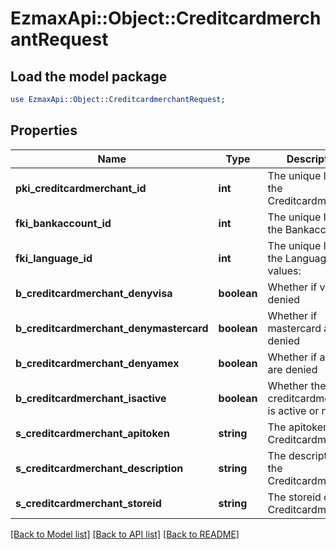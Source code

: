 # EzmaxApi::Object::CreditcardmerchantRequest

## Load the model package
```perl
use EzmaxApi::Object::CreditcardmerchantRequest;
```

## Properties
Name | Type | Description | Notes
------------ | ------------- | ------------- | -------------
**pki_creditcardmerchant_id** | **int** | The unique ID of the Creditcardmerchant | [optional] 
**fki_bankaccount_id** | **int** | The unique ID of the Bankaccount | 
**fki_language_id** | **int** | The unique ID of the Language.  Valid values:  |Value|Description| |-|-| |1|French| |2|English| | [optional] 
**b_creditcardmerchant_denyvisa** | **boolean** | Whether if visa are denied | 
**b_creditcardmerchant_denymastercard** | **boolean** | Whether if mastercard are denied | 
**b_creditcardmerchant_denyamex** | **boolean** | Whether if amex are denied | 
**b_creditcardmerchant_isactive** | **boolean** | Whether the creditcardmerchant is active or not | 
**s_creditcardmerchant_apitoken** | **string** | The apitoken of the Creditcardmerchant | [optional] 
**s_creditcardmerchant_description** | **string** | The description of the Creditcardmerchant | 
**s_creditcardmerchant_storeid** | **string** | The storeid of the Creditcardmerchant | 

[[Back to Model list]](../README.md#documentation-for-models) [[Back to API list]](../README.md#documentation-for-api-endpoints) [[Back to README]](../README.md)


